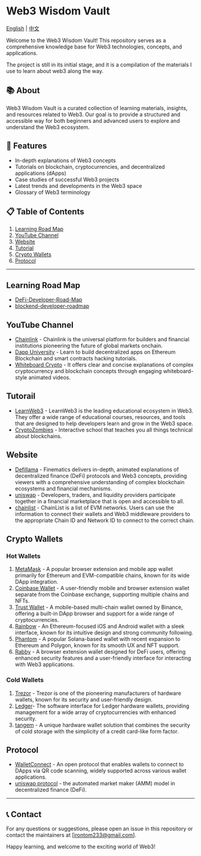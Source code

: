 # Web3 Wisdom Vault

[English](./README.md) | [中文](./README_CN.md)

Welcome to the Web3 Wisdom Vault! This repository serves as a comprehensive knowledge base for Web3 technologies, concepts, and applications.

The project is still in its initial stage, and it is a compilation of the materials I use to learn about web3 along the way.

## 📚 About
Web3 Wisdom Vault is a curated collection of learning materials, insights, and resources related to Web3. Our goal is to provide a structured and accessible way for both beginners and advanced users to explore and understand the Web3 ecosystem.

## 🌟 Features
- In-depth explanations of Web3 concepts
- Tutorials on blockchain, cryptocurrencies, and decentralized applications (dApps)
- Case studies of successful Web3 projects
- Latest trends and developments in the Web3 space
- Glossary of Web3 terminology

## 📋 Table of Contents

1. [Learning Road Map](#Learning-Road-Map)
2. [YouTube Channel](#YouTube-Channel)
3. [Website](#Website)
4. [Tutorial](#Tutorail)
5. [Crypto Wallets](#Crypto-Wallets)
6. [Protocol](#Protocol)

---
## Learning Road Map 
- [DeFi-Developer-Road-Map](https://github.com/OffcierCia/DeFi-Developer-Road-Map?tab=readme-ov-file)
- [blockend-developer-roadmap](https://github.com/Envoy-VC/blockend-developer-roadmap)

## YouTube Channel

- [Chainlink](https://www.youtube.com/c/chainlink/playlists) - Chainlink is the universal platform for builders and financial institutions pioneering the future of global markets onchain.
- [Dapp University](https://youtube.com/c/DappUniversity) - Learn to build decentralized apps on Ethereum Blockchain and smart contracts hacking tutorials.
- [Whiteboard Crypto](https://www.youtube.com/@WhiteboardCrypto/featured) - It offers clear and concise explanations of complex cryptocurrency and blockchain concepts through engaging whiteboard-style animated videos.

## Tutorail
- [LearnWeb3](https://learnweb3.io/) - LearnWeb3 is the leading educational ecosystem in Web3. They offer a wide range of educational courses, resources, and tools that are designed to help developers learn and grow in the Web3 space.
- [CryptoZombies](https://cryptozombies.io) - Interactive school that teaches you all things technical about blockchains.

## Website

- [Defillama](https://defillama.com/) - Finematics delivers in-depth, animated explanations of decentralized finance (DeFi) protocols and Web3 concepts, providing viewers with a comprehensive understanding of complex blockchain ecosystems and financial mechanisms.
- [uniswap](https://uniswap.org/) - Developers, traders, and liquidity providers participate together in a financial marketplace that is open and accessible to all.
- [chainlist](https://chainlist.org/) - ChainList is a list of EVM networks. Users can use the information to connect their wallets and Web3 middleware providers to the appropriate Chain ID and Network ID to connect to the correct chain.

## Crypto Wallets

### Hot Wallets
1. [MetaMask](https://metamask.io/) - A popular browser extension and mobile app wallet primarily for Ethereum and EVM-compatible chains, known for its wide DApp integration.
2. [Coinbase Wallet](https://www.coinbase.com/) - A user-friendly mobile and browser extension wallet separate from the Coinbase exchange, supporting multiple chains and NFTs.
3. [Trust Wallet](https://trustwallet.com/) - A mobile-based multi-chain wallet owned by Binance, offering a built-in DApp browser and support for a wide range of cryptocurrencies.
4. [Rainbow](https://rainbow.me/) - An Ethereum-focused iOS and Android wallet with a sleek interface, known for its intuitive design and strong community following.
5. [Phantom](https://phantom.app/) - A popular Solana-based wallet with recent expansion to Ethereum and Polygon, known for its smooth UX and NFT support.
6. [Rabby](https://rabby.io/) - A browser extension wallet designed for DeFi users, offering enhanced security features and a user-friendly interface for interacting with Web3 applications.

### Cold Wallets
1. [Trezor](https://trezor.io/) - Trezor is one of the pioneering manufacturers of hardware wallets, known for its security and user-friendly design.  
2. [Ledger](https://www.ledger.com/)- The software interface for Ledger hardware wallets, providing management for a wide array of cryptocurrencies with enhanced security.
3. [tangem](https://tangem.com/en/) - A unique hardware wallet solution that combines the security of cold storage with the simplicity of a credit card-like form factor.

## Protocol

- [WalletConnect](https://walletconnect.com/) - An open protocol that enables wallets to connect to DApps via QR code scanning, widely supported across various wallet applications.
- [uniswap protocol](https://uniswap.org/) - the automated market maker (AMM) model in decentralized finance (DeFi).

---
## 📞 Contact
For any questions or suggestions, please open an issue in this repository or contact the maintainers at [irontom233@gmail.com].

Happy learning, and welcome to the exciting world of Web3!



